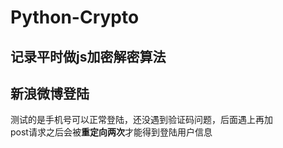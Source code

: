 # Python-Crypto
记录平时做js加密解密算法
---
## 新浪微博登陆
  测试的是手机号可以正常登陆，还没遇到验证码问题，后面遇上再加<br>
  post请求之后会被<B>重定向两次</B>才能得到登陆用户信息

